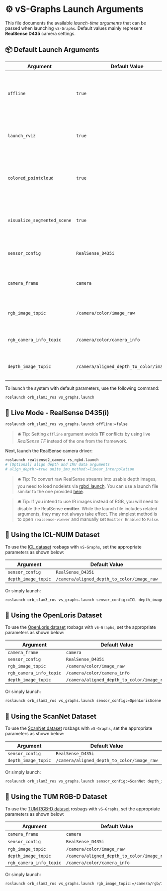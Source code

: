 # ⚙️ vS-Graphs Launch Arguments

This file documents the available _launch-time arguments_ that can be passed when launching `vS-Graphs`. Default values mainly represent **RealSense D435** camera settings.

## 📦 Default Launch Arguments

| Argument                    | Default Value                              | Description                                                           |
| --------------------------- | ------------------------------------------ | --------------------------------------------------------------------- |
| `offline`                   | `true`                                     | Choose between **offline** (rosbag-based) and **live** sensor modes.  |
| `launch_rviz`               | `true`                                     | Launch `RViz` automatically with configured visual settings.          |
| `colored_pointcloud`        | `true`                                     | Apply artificial color for point clouds or use their real RGB values. |
| `visualize_segmented_scene` | `true`                                     | Toggle the visualization of segmented scenes in RViz.                 |
| `sensor_config`             | `RealSense_D435i`                          | Choose a predefined sensor configuration                              |
| `camera_frame`              | `camera`                                   | Set the reference `frame` name for the `camera`.                      |
| `rgb_image_topic`           | `/camera/color/image_raw`                  | Topic name for the RGB image stream.                                  |
| `rgb_camera_info_topic`     | `/camera/color/camera_info`                | Topic name for RGB camera intrinsics.                                 |
| `depth_image_topic`         | `/camera/aligned_depth_to_color/image_raw` | Topic name for the aligned depth image.                               |

To launch the system with default parameters, use the following command:

```bash
roslaunch orb_slam3_ros vs_graphs.launch
```

## 📸 Live Mode - RealSense D435(i)

```bash
roslaunch orb_slam3_ros vs_graphs.launch offline:=false
```

> 🛎️ Tip: Setting `offline` argument avoids **TF** conflicts by using live _RealSense TF_ instead of the one from the framework.

Next, launch the RealSense camera driver:

```bash
roslaunch realsense2_camera rs_rgbd.launch
# [Optional] align depth and IMU data arguments
# align_depth:=true unite_imu_method:=linear_interpolation
```

> 🛎️ Tip: To convert raw RealSense streams into usable depth images, you need to load nodelets via [rgbd_launch](http://wiki.ros.org/rgbd_launch). You can use a launch file similar to the one provided [here](/doc/RealSense/rs_d435_rgbd.launch).

> 🛎️ Tip: If you intend to use IR images instead of RGB, you will need to disable the RealSense **emitter**. While the launch file includes related arguments, they may not always take effect. The simplest method is to open `realsense-viewer` and manually set `Emitter Enabled` to `False`.

## 🧪 Using the ICL-NUIM Dataset

To use the [ICL dataset](https://www.doc.ic.ac.uk/~ahanda/VaFRIC/iclnuim.html) rosbags with `vS-Graphs`, set the appropriate parameters as shown below:

| Argument            | Default Value                              | New Value                 |
| ------------------- | ------------------------------------------ | ------------------------- |
| `sensor_config`     | `RealSense_D435i`                          | `ICL`                     |
| `depth_image_topic` | `/camera/aligned_depth_to_color/image_raw` | `/camera/depth/image_raw` |

Or simply launch:

```bash
roslaunch orb_slam3_ros vs_graphs.launch sensor_config:=ICL depth_image_topic:=/camera/depth/image_raw
```

## 🧪 Using the OpenLoris Dataset

To use the [OpenLoris dataset](https://lifelong-robotic-vision.github.io/dataset/scene.html) rosbags with `vS-Graphs`, set the appropriate parameters as shown below:

| Argument                | Default Value                              | New Value                                |
| ----------------------- | ------------------------------------------ | ---------------------------------------- |
| `camera_frame`          | `camera`                                   | `d400_color`                             |
| `sensor_config`         | `RealSense_D435i`                          | `OpenLorisScene`                         |
| `rgb_image_topic`       | `/camera/color/image_raw`                  | `/d400/color/image_raw`                  |
| `rgb_camera_info_topic` | `/camera/color/camera_info`                | `/d400/color/camera_info`                |
| `depth_image_topic`     | `/camera/aligned_depth_to_color/image_raw` | `/d400/aligned_depth_to_color/image_raw` |

Or simply launch:

```bash
roslaunch orb_slam3_ros vs_graphs.launch sensor_config:=OpenLorisScene rgb_image_topic:=/d400/color/image_raw depth_image_topic:=/d400/aligned_depth_to_color/image_raw rgb_camera_info_topic:=/d400/color/camera_info camera_frame:=d400_color
```

## 🧪 Using the ScanNet Dataset

To use the [ScanNet dataset](http://www.scan-net.org/) rosbags with `vS-Graphs`, set the appropriate parameters as shown below:

| Argument            | Default Value                              | New Value                 |
| ------------------- | ------------------------------------------ | ------------------------- |
| `sensor_config`     | `RealSense_D435i`                          | `ScanNet`                 |
| `depth_image_topic` | `/camera/aligned_depth_to_color/image_raw` | `/camera/depth/image_raw` |

Or simply launch:

```bash
roslaunch orb_slam3_ros vs_graphs.launch sensor_config:=ScanNet depth_image_topic:=/camera/depth/image_raw
```

## 🧪 Using the TUM RGB-D Dataset

To use the [TUM RGB-D dataset](https://cvg.cit.tum.de/data/datasets/rgbd-dataset) rosbags with `vS-Graphs`, set the appropriate parameters as shown below:

| Argument                | Default Value                              | New Value                 |
| ----------------------- | ------------------------------------------ | ------------------------- |
| `camera_frame`          | `camera`                                   | `kinect`                  |
| `sensor_config`         | `RealSense_D435i`                          | `TUM1` / `TUM2` / `TUM3`  |
| `rgb_image_topic`       | `/camera/color/image_raw`                  | `/camera/rgb/image_color` |
| `depth_image_topic`     | `/camera/aligned_depth_to_color/image_raw` | `/camera/depth/image`     |
| `rgb_camera_info_topic` | `/camera/color/camera_info`                | `/camera/rgb/camera_info` |

Or simply launch:

```bash
roslaunch orb_slam3_ros vs_graphs.launch rgb_image_topic:=/camera/rgb/image_color depth_image_topic:=/camera/depth/image rgb_camera_info_topic:=/camera/rgb/camera_info sensor_config:=TUM3 camera_frame:=kinect
```
